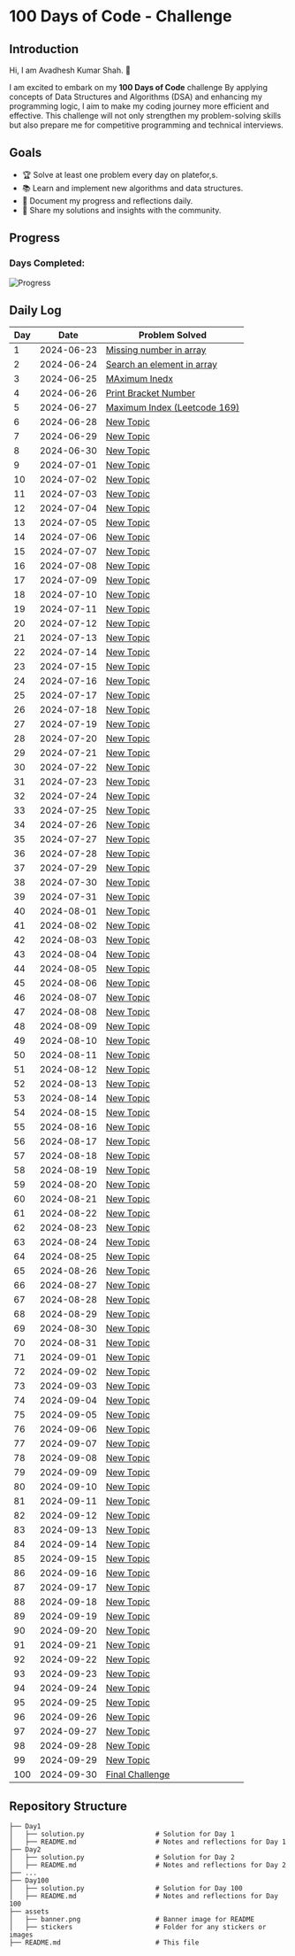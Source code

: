 # 100 Days of Code - Challenge


## Introduction
Hi, I am Avadhesh Kumar Shah. 🚀

I am excited to embark on my **100 Days of Code** challenge By applying concepts of Data Structures and Algorithms (DSA) and enhancing my programming logic, I aim to make my coding journey more efficient and effective. This challenge will not only strengthen my problem-solving skills but also prepare me for competitive programming and technical interviews.

## Goals
- 🏆 Solve at least one problem every day on platefor,s.
- 📚 Learn and implement new algorithms and data structures.
- 📝 Document my progress and reflections daily.
- 💬 Share my solutions and insights with the community.
## Progress

### Days Completed: 
![Progress](https://progress-bar.dev/5?scale=100&title=Completed%20Days&width=500&color=babaca&suffix=%20/%20100)

## Daily Log

| Day | Date       | Problem Solved                |
|-----|------------|------------------------------|
| 1   | 2024-06-23 | [Missing number in array ](Day01/README.md) |
| 2   | 2024-06-24 | [Search an element in array](Day02/README.md) |
| 3   | 2024-06-25 | [MAximum Inedx](Day03/README.md) |
| 4   | 2024-06-26 | [Print Bracket Number](Day04/README.md) |
| 5   | 2024-06-27 | [Maximum Index (Leetcode 169)](Day05/README.md) |
| 6   | 2024-06-28 | [New Topic](Day06/README.md) |
| 7   | 2024-06-29 | [New Topic](Day07/README.md) |
| 8   | 2024-06-30 | [New Topic](Day08/README.md) |
| 9   | 2024-07-01 | [New Topic](Day09/README.md) |
| 10  | 2024-07-02 | [New Topic](Day10/README.md) |
| 11  | 2024-07-03 | [New Topic](Day11/README.md) |
| 12  | 2024-07-04 | [New Topic](Day12/README.md) |
| 13  | 2024-07-05 | [New Topic](Day13/README.md) |
| 14  | 2024-07-06 | [New Topic](Day14/README.md) |
| 15  | 2024-07-07 | [New Topic](Day15/README.md) |
| 16  | 2024-07-08 | [New Topic](Day16/README.md) |
| 17  | 2024-07-09 | [New Topic](Day17/README.md) |
| 18  | 2024-07-10 | [New Topic](Day18/README.md) |
| 19  | 2024-07-11 | [New Topic](Day19/README.md) |
| 20  | 2024-07-12 | [New Topic](Day20/README.md) |
| 21  | 2024-07-13 | [New Topic](Day21/README.md) |
| 22  | 2024-07-14 | [New Topic](Day22/README.md) |
| 23  | 2024-07-15 | [New Topic](Day23/README.md) |
| 24  | 2024-07-16 | [New Topic](Day24/README.md) |
| 25  | 2024-07-17 | [New Topic](Day25/README.md) |
| 26  | 2024-07-18 | [New Topic](Day26/README.md) |
| 27  | 2024-07-19 | [New Topic](Day27/README.md) |
| 28  | 2024-07-20 | [New Topic](Day28/README.md) |
| 29  | 2024-07-21 | [New Topic](Day29/README.md) |
| 30  | 2024-07-22 | [New Topic](Day30/README.md) |
| 31  | 2024-07-23 | [New Topic](Day31/README.md) |
| 32  | 2024-07-24 | [New Topic](Day32/README.md) |
| 33  | 2024-07-25 | [New Topic](Day33/README.md) |
| 34  | 2024-07-26 | [New Topic](Day34/README.md) |
| 35  | 2024-07-27 | [New Topic](Day35/README.md) |
| 36  | 2024-07-28 | [New Topic](Day36/README.md) |
| 37  | 2024-07-29 | [New Topic](Day37/README.md) |
| 38  | 2024-07-30 | [New Topic](Day38/README.md) |
| 39  | 2024-07-31 | [New Topic](Day39/README.md) |
| 40  | 2024-08-01 | [New Topic](Day40/README.md) |
| 41  | 2024-08-02 | [New Topic](Day41/README.md) |
| 42  | 2024-08-03 | [New Topic](Day42/README.md) |
| 43  | 2024-08-04 | [New Topic](Day43/README.md) |
| 44  | 2024-08-05 | [New Topic](Day44/README.md) |
| 45  | 2024-08-06 | [New Topic](Day45/README.md) |
| 46  | 2024-08-07 | [New Topic](Day46/README.md) |
| 47  | 2024-08-08 | [New Topic](Day47/README.md) |
| 48  | 2024-08-09 | [New Topic](Day48/README.md) |
| 49  | 2024-08-10 | [New Topic](Day49/README.md) |
| 50  | 2024-08-11 | [New Topic](Day50/README.md) |
| 51  | 2024-08-12 | [New Topic](Day51/README.md) |
| 52  | 2024-08-13 | [New Topic](Day52/README.md) |
| 53  | 2024-08-14 | [New Topic](Day53/README.md) |
| 54  | 2024-08-15 | [New Topic](Day54/README.md) |
| 55  | 2024-08-16 | [New Topic](Day55/README.md) |
| 56  | 2024-08-17 | [New Topic](Day56/README.md) |
| 57  | 2024-08-18 | [New Topic](Day57/README.md) |
| 58  | 2024-08-19 | [New Topic](Day58/README.md) |
| 59  | 2024-08-20 | [New Topic](Day59/README.md) |
| 60  | 2024-08-21 | [New Topic](Day60/README.md) |
| 61  | 2024-08-22 | [New Topic](Day61/README.md) |
| 62  | 2024-08-23 | [New Topic](Day62/README.md) |
| 63  | 2024-08-24 | [New Topic](Day63/README.md) |
| 64  | 2024-08-25 | [New Topic](Day64/README.md) |
| 65  | 2024-08-26 | [New Topic](Day65/README.md) |
| 66  | 2024-08-27 | [New Topic](Day66/README.md) |
| 67  | 2024-08-28 | [New Topic](Day67/README.md) |
| 68  | 2024-08-29 | [New Topic](Day68/README.md) |
| 69  | 2024-08-30 | [New Topic](Day69/README.md) |
| 70  | 2024-08-31 | [New Topic](Day70/README.md) |
| 71  | 2024-09-01 | [New Topic](Day71/README.md) |
| 72  | 2024-09-02 | [New Topic](Day72/README.md) |
| 73  | 2024-09-03 | [New Topic](Day73/README.md) |
| 74  | 2024-09-04 | [New Topic](Day74/README.md) |
| 75  | 2024-09-05 | [New Topic](Day75/README.md) |
| 76  | 2024-09-06 | [New Topic](Day76/README.md) |
| 77  | 2024-09-07 | [New Topic](Day77/README.md) |
| 78  | 2024-09-08 | [New Topic](Day78/README.md) |
| 79  | 2024-09-09 | [New Topic](Day79/README.md) |
| 80  | 2024-09-10 | [New Topic](Day80/README.md) |
| 81  | 2024-09-11 | [New Topic](Day81/README.md) |
| 82  | 2024-09-12 | [New Topic](Day82/README.md) |
| 83  | 2024-09-13 | [New Topic](Day83/README.md) |
| 84  | 2024-09-14 | [New Topic](Day84/README.md) |
| 85  | 2024-09-15 | [New Topic](Day85/README.md) |
| 86  | 2024-09-16 | [New Topic](Day86/README.md) |
| 87  | 2024-09-17 | [New Topic](Day87/README.md) |
| 88  | 2024-09-18 | [New Topic](Day88/README.md) |
| 89  | 2024-09-19 | [New Topic](Day89/README.md) |
| 90  | 2024-09-20 | [New Topic](Day90/README.md) |
| 91  | 2024-09-21 | [New Topic](Day91/README.md) |
| 92  | 2024-09-22 | [New Topic](Day92/README.md) |
| 93  | 2024-09-23 | [New Topic](Day93/README.md) |
| 94  | 2024-09-24 | [New Topic](Day94/README.md) |
| 95  | 2024-09-25 | [New Topic](Day95/README.md) |
| 96  | 2024-09-26 | [New Topic](Day96/README.md) |
| 97  | 2024-09-27 | [New Topic](Day97/README.md) |
| 98  | 2024-09-28 | [New Topic](Day98/README.md) |
| 99  | 2024-09-29 | [New Topic](Day99/README.md) |
| 100 | 2024-09-30 | [Final Challenge](Day100/README.md) |

## Repository Structure

```plaintext
├── Day1
│   ├── solution.py                  # Solution for Day 1
│   ├── README.md                    # Notes and reflections for Day 1
├── Day2
│   ├── solution.py                  # Solution for Day 2
│   ├── README.md                    # Notes and reflections for Day 2
├── ...
├── Day100
│   ├── solution.py                  # Solution for Day 100
│   ├── README.md                    # Notes and reflections for Day 100
├── assets
│   ├── banner.png                   # Banner image for README
│   ├── stickers                     # Folder for any stickers or images
├── README.md                        # This file
